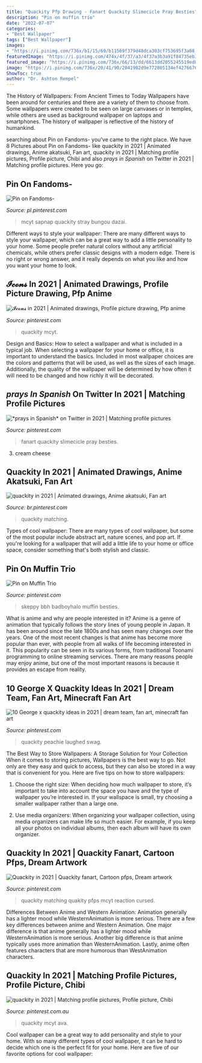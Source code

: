 ```yaml
---
title: "Quackity Pfp Drawing - Fanart Quackity Slimecicle Pray Besties"
description: "Pin on muffin trio"
date: "2022-07-07"
categories:
- "Best Wallpaper"
tags: ["Best Wallpaper"]
images:
- "https://i.pinimg.com/736x/b1/15/69/b11569f379d48dca303cf753695f3a88.jpg"
featuredImage: "https://i.pinimg.com/474x/4f/37/a3/4f37a3b3a91f84735eb3a481c9eafa36.jpg"
featured_image: "https://i.pinimg.com/736x/66/13/dd/6613dd2055245519ed86b370db470249.jpg"
image: "https://i.pinimg.com/736x/20/41/90/2041902d9e772805134ef4276676e24c.jpg"
ShowToc: true
author: "Dr. Ashton Rempel"
---
```



The History of Wallpapers: From Ancient Times to Today
Wallpapers have been around for centuries and there are a variety of them to choose from. Some wallpapers were created to be seen on large canvases or in temples, while others are used as background wallpaper on laptops and smartphones. The history of wallpaper is reflective of the history of humankind.

	

		
searching about Pin on Fandoms- you've came to the right place. We have 8 Pictures about Pin on Fandoms- like quackity in 2021 | Animated drawings, Anime akatsuki, Fan art, quackity in 2021 | Matching profile pictures, Profile picture, Chibi and also *prays in Spanish* on Twitter in 2021 | Matching profile pictures. Here you go:
		
    
## Pin On Fandoms-

<img loading=lazy src="https://i.pinimg.com/originals/32/83/d5/3283d540c11672fe59b8ef882cd8a335.jpg" onerror="this.onerror=null;this.src='https://tse4.mm.bing.net/th?id=OIP.FGvSYW-L4ShqqtnpKlUjCQHaHa&amp;pid=15.1';" alt="Pin on Fandoms-">

_Source: pl.pinterest.com_

>mcyt sapnap quackity stray bungou dazai. 

	

Different ways to style your wallpaper:
There are many different ways to style your wallpaper, which can be a great way to add a little personality to your home. Some people prefer natural colors without any artificial chemicals, while others prefer classic designs with a modern edge. There is no right or wrong answer, and it really depends on what you like and how you want your home to look.

    
## 𝓘𝓬𝓸𝓷𝓼 In 2021 | Animated Drawings, Profile Picture Drawing, Pfp Anime

<img loading=lazy src="https://i.pinimg.com/736x/b1/15/69/b11569f379d48dca303cf753695f3a88.jpg" onerror="this.onerror=null;this.src='https://tse2.mm.bing.net/th?id=OIP.5kUBN9LO2w00gSDfVJpNrwHaHa&amp;pid=15.1';" alt="𝓘𝓬𝓸𝓷𝓼 in 2021 | Animated drawings, Profile picture drawing, Pfp anime">

_Source: pinterest.com_

>quackity mcyt. 

	

Design and Basics: How to select a wallpaper and what is included in a typical job.
When selecting a wallpaper for your home or office, it is important to understand the basics. Included in most wallpaper choices are the colors and patterns that will be used, as well as the sizes of each image. Additionally, the quality of the wallpaper will be determined by how often it will need to be changed and how richly it will be decorated.

    
## *prays In Spanish* On Twitter In 2021 | Matching Profile Pictures

<img loading=lazy src="https://i.pinimg.com/736x/8c/a6/03/8ca603542e2c617c60aa9c946f8a2c43.jpg" onerror="this.onerror=null;this.src='https://tse1.mm.bing.net/th?id=OIP.ucg8czFk1KlrIYWhnE2k7gHaHa&amp;pid=15.1';" alt="*prays in Spanish* on Twitter in 2021 | Matching profile pictures">

_Source: pinterest.com_

>fanart quackity slimecicle pray besties. 

	

3. cream cheese 

    
## Quackity In 2021 | Animated Drawings, Anime Akatsuki, Fan Art

<img loading=lazy src="https://i.pinimg.com/736x/20/41/90/2041902d9e772805134ef4276676e24c.jpg" onerror="this.onerror=null;this.src='https://tse3.mm.bing.net/th?id=OIP.aHiaWJ3l7aqf4Rf5R4BRBwHaHa&amp;pid=15.1';" alt="quackity in 2021 | Animated drawings, Anime akatsuki, Fan art">

_Source: br.pinterest.com_

>quackity matching. 

	

Types of cool wallpaper:
There are many types of cool wallpaper, but some of the most popular include abstract art, nature scenes, and pop art. If you're looking for a wallpaper that will add a little life to your home or office space, consider something that's both stylish and classic.

    
## Pin On Muffin Trio

<img loading=lazy src="https://i.pinimg.com/736x/79/67/df/7967df63b09477589c844bbf26154679.jpg" onerror="this.onerror=null;this.src='https://tse4.mm.bing.net/th?id=OIP.clV5s7Yi0RIu-sI-yJWySgHaHa&amp;pid=15.1';" alt="Pin on Muffin Trio">

_Source: pinterest.com_

>skeppy bbh badboyhalo muffin besties. 

	

What is anime and why are people interested in it?
Anime is a genre of animation that typically follows the story lines of young people in Japan. It has been around since the late 1800s and has seen many changes over the years. One of the most recent changes is that anime has become more popular than ever, with people from all walks of life becoming interested in it. This popularity can be seen in its various forms, from traditional Toonami programming to online streaming services. There are many reasons people may enjoy anime, but one of the most important reasons is because it provides an escape from reality.

    
## 10 George X Quackity Ideas In 2021 | Dream Team, Fan Art, Minecraft Fan Art

<img loading=lazy src="https://i.pinimg.com/474x/4f/37/a3/4f37a3b3a91f84735eb3a481c9eafa36.jpg" onerror="this.onerror=null;this.src='https://tse2.mm.bing.net/th?id=OIP.PYU7NPmyGDXXe2eAykf4yQAAAA&amp;pid=15.1';" alt="10 George x quackity ideas in 2021 | dream team, fan art, minecraft fan art">

_Source: pinterest.com_

>quackity peachie laughed swag. 

	

The Best Way to Store Wallpapers: A Storage Solution for Your Collection
When it comes to storing pictures, Wallpapers is the best way to go. Not only are they easy and quick to access, but they can also be stored in a way that is convenient for you. Here are five tips on how to store wallpapers:
1) Choose the right size: When deciding how much wallpaper to store, it’s important to take into account the space you have and the type of wallpaper you’re interested in. If your wallspace is small, try choosing a smaller wallpaper rather than a large one.

2) Use media organizers: When organizing your wallpaper collection, using media organizers can make life so much easier. For example, if you keep all your photos on individual albums, then each album will have its own organizer.

    
## Quackity In 2021 | Quackity Fanart, Cartoon Pfps, Dream Artwork

<img loading=lazy src="https://i.pinimg.com/736x/66/13/dd/6613dd2055245519ed86b370db470249.jpg" onerror="this.onerror=null;this.src='https://tse2.mm.bing.net/th?id=OIP.U-RRzhsvjV1L5s_aHtHQGwHaHp&amp;pid=15.1';" alt="Quackity in 2021 | Quackity fanart, Cartoon pfps, Dream artwork">

_Source: pinterest.com_

>quackity matching quakity pfps mcyt reaction cursed. 

	

Differences Between Anime and Western Animation: Animation generally has a lighter mood while WesternAnimation is more serious.
There are a few key differences between anime and Western Animation. One major difference is that anime generally has a lighter mood while WesternAnimation is more serious. Another big difference is that anime typically uses more animation than WesternAnimation. Lastly, anime often features characters that are more humorous than WestAnimation characters.

    
## Quackity In 2021 | Matching Profile Pictures, Profile Picture, Chibi

<img loading=lazy src="https://i.pinimg.com/originals/07/95/11/0795113de409d09283f7f1f41c7105f4.png" onerror="this.onerror=null;this.src='https://tse1.mm.bing.net/th?id=OIP.JkK0Qm_tE1naagVCtnSttgHaHa&amp;pid=15.1';" alt="quackity in 2021 | Matching profile pictures, Profile picture, Chibi">

_Source: pinterest.com.au_

>quackity mcyt ava. 

	

Cool wallpaper can be a great way to add personality and style to your home. With so many different types of cool wallpaper, it can be hard to decide which one is the perfect fit for your home. Here are five of our favorite options for cool wallpaper: 


